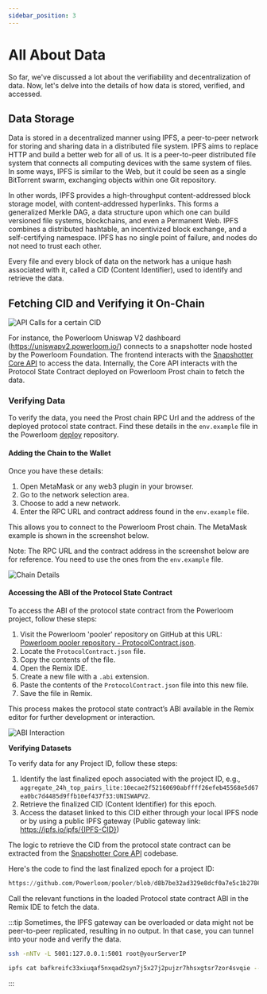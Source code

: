 ```yaml
---
sidebar_position: 3
---
```


# All About Data

So far, we've discussed a lot about the verifiability and decentralization of data. Now, let's delve into the details of how data is stored, verified, and accessed.

## Data Storage

Data is stored in a decentralized manner using IPFS, a peer-to-peer network for storing and sharing data in a distributed file system. IPFS aims to replace HTTP and build a better web for all of us. It is a peer-to-peer distributed file system that connects all computing devices with the same system of files. In some ways, IPFS is similar to the Web, but it could be seen as a single BitTorrent swarm, exchanging objects within one Git repository.

In other words, IPFS provides a high-throughput content-addressed block storage model, with content-addressed hyperlinks. This forms a generalized Merkle DAG, a data structure upon which one can build versioned file systems, blockchains, and even a Permanent Web. IPFS combines a distributed hashtable, an incentivized block exchange, and a self-certifying namespace. IPFS has no single point of failure, and nodes do not need to trust each other.

Every file and every block of data on the network has a unique hash associated with it, called a CID (Content Identifier), used to identify and retrieve the data.

## Fetching CID and Verifying it On-Chain

![API Calls for a certain CID](/images/uniswap-inspect.png)

For instance, the Powerloom Uniswap V2 dashboard (https://uniswapv2.powerloom.io/) connects to a snapshotter node hosted by the Powerloom Foundation. The frontend interacts with the [Snapshotter Core API](/docs/category/snapshotter-core-api) to access the data. Internally, the Core API interacts with the Protocol State Contract deployed on Powerloom Prost chain to fetch the data.

### Verifying Data

To verify the data, you need the Prost chain RPC Url and the address of the deployed protocol state contract. Find these details in the `env.example` file in the Powerloom [deploy](https://github.com/Powerloom/deploy/) repository.

#### Adding the Chain to the Wallet

Once you have these details:

1. Open MetaMask or any web3 plugin in your browser.
2. Go to the network selection area.
3. Choose to add a new network.
4. Enter the RPC URL and contract address found in the `env.example` file.

This allows you to connect to the Powerloom Prost chain. The MetaMask example is shown in the screenshot below.

Note: The RPC URL and the contract address in the screenshot below are for reference. You need to use the ones from the `env.example` file.

![Chain Details](/images/Chain-details.png)

#### Accessing the ABI of the Protocol State Contract

To access the ABI of the protocol state contract from the Powerloom project, follow these steps:

1. Visit the Powerloom 'pooler' repository on GitHub at this URL: [Powerloom pooler repository - ProtocolContract.json](https://github.com/Powerloom/pooler/blob/main/snapshotter/static/abis/ProtocolContract.json).
2. Locate the `ProtocolContract.json` file.
3. Copy the contents of the file.
4. Open the Remix IDE.
5. Create a new file with a `.abi` extension.
6. Paste the contents of the `ProtocolContract.json` file into this new file.
7. Save the file in Remix.

This process makes the protocol state contract’s ABI available in the Remix editor for further development or interaction.

![ABI Interaction](/images/abi-interaction.png)

**Verifying Datasets**

To verify data for any Project ID, follow these steps:

1. Identify the last finalized epoch associated with the project ID, e.g., `aggregate_24h_top_pairs_lite:10ecae2f52160690abffff26efeb45568e5d67ea0bc7d4485d9ffb10ef437f33:UNISWAPV2`.
2. Retrieve the finalized CID (Content Identifier) for this epoch.
3. Access the dataset linked to this CID either through your local IPFS node or by using a public IPFS gateway (Public gateway link: https://ipfs.io/ipfs/{IPFS-CID})

The logic to retrieve the CID from the protocol state contract can be extracted from the [Snapshotter Core API](/docs/category/snapshotter-core-api) codebase.

Here's the code to find the last finalized epoch for a project ID:
```python reference
https://github.com/Powerloom/pooler/blob/d8b7be32ad329e8dcf0a7e5c1b27862894bc990a/snapshotter/core_api.py#L248-L339
```

Call the relevant functions in the loaded Protocol state contract ABI in the Remix IDE to fetch the data.

:::tip
Sometimes, the IPFS gateway can be overloaded or data might not be peer-to-peer replicated, resulting in no output. In that case, you can tunnel into your node and verify the data.

```bash
ssh -nNTv -L 5001:127.0.0.1:5001 root@yourServerIP
```

```bash
ipfs cat bafkreifc33xiuqaf5nxqad2syn7j5x27j2pujzr7hhsxgtsr7zor4svqie --api /ip4/127.0.0.1/tcp/5001
```
:::